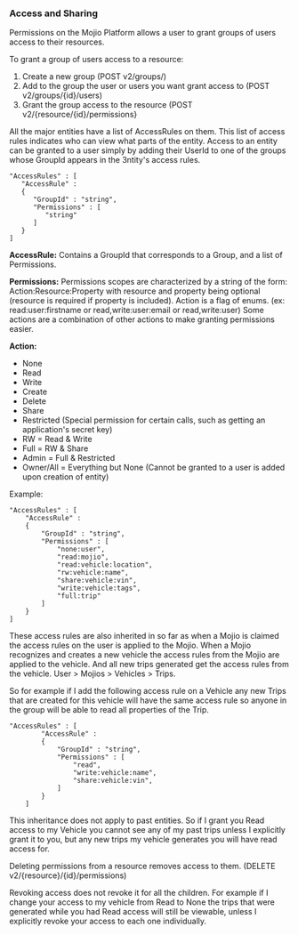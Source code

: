### Access and Sharing ###
Permissions on the Mojio Platform allows a user to grant groups of users access to their resources.

To grant a group of users access to a resource:

1. Create a new group (POST v2/groups/)
2. Add to the group the user or users you want grant access to (POST v2/groups/{id}/users)
3. Grant the group access to the resource (POST v2/{resource/{id}/permissions}


All the major entities have a list of AccessRules on them.  This list of access rules indicates who can view what parts of the entity. Access to an entity can be granted to a user simply by adding their UserId to one of the groups whose GroupId appears in the 3ntity's access rules.
	
	"AccessRules" : [
	   "AccessRule" :
	   {
	      "GroupId" : "string",
	      "Permissions" : [
	         "string"
	      ]
	   }
	]

**AccessRule:** Contains a GroupId that corresponds to a Group, and a list of Permissions.

**Permissions:** Permissions scopes are characterized by a string of the form:  Action:Resource:Property with resource and property being optional (resource is required if property is included).  Action is a flag of enums.   (ex: read:user:firstname  or read,write:user:email or read,write:user) Some actions are a combination of other actions to make granting permissions easier. 

**Action:**

* None
* Read
* Write
* Create
* Delete
* Share
* Restricted (Special permission for certain calls, such as getting an application's secret key)
* RW = Read & Write
* Full = RW & Share
* Admin = Full & Restricted
* Owner/All = Everything but None (Cannot be granted to a user is added upon creation of entity)


Example:

	"AccessRules" : [
   		"AccessRule" :
   		{
      		"GroupId" : "string",
      		"Permissions" : [
				"none:user",
				"read:mojio",
				"read:vehicle:location",
				"rw:vehicle:name",
				"share:vehicle:vin",
				"write:vehicle:tags",
				"full:trip"
      		]
   		}
	]

These access rules are also inherited in so far as when a Mojio is claimed the access rules on the user is applied to the Mojio. When a Mojio recognizes and creates a new vehicle the access rules from the Mojio are applied to the vehicle. And all new trips generated get the access rules from the vehicle. User > Mojios > Vehicles > Trips. 

So for example if I add the following access rule on a Vehicle any new Trips that are created for this vehicle will have the same access rule so anyone in the group will be able to read all properties of the Trip.

	"AccessRules" : [
	   		"AccessRule" :
	   		{
	      		"GroupId" : "string",
	      		"Permissions" : [
					"read",
					"write:vehicle:name",
					"share:vehicle:vin",
	      		]
	   		}
		]


This inheritance does not apply to past entities. So if I grant you Read access to my Vehicle you cannot see any of my past trips unless I explicitly grant it to you, but any new trips my vehicle generates you will have read access for. 

Deleting permissions from a resource removes access to them. (DELETE v2/{resource}/{id}/permissions)

Revoking access does not revoke it for all the children. For example if I change your access to my vehicle from Read to None the trips that were generated while you had Read access will still be viewable, unless I explicitly revoke your access to each one individually. 
